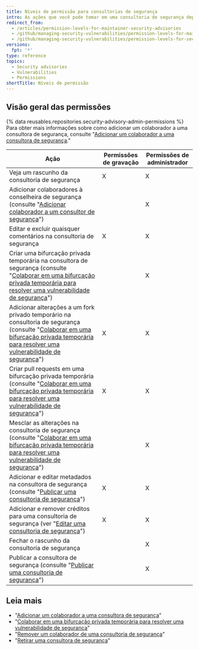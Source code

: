 ```yaml
---
title: Níveis de permissão para consultorias de segurança
intro: As ações que você pode tomar em uma consultoria de segurança dependem do fato de você ter permissões de administrador ou de gravação na consultoria de segurança.
redirect_from:
  - /articles/permission-levels-for-maintainer-security-advisories
  - /github/managing-security-vulnerabilities/permission-levels-for-maintainer-security-advisories
  - /github/managing-security-vulnerabilities/permission-levels-for-security-advisories
versions:
  fpt: '*'
type: reference
topics:
  - Security advisories
  - Vulnerabilities
  - Permissions
shortTitle: Níveis de permissão
---
```


## Visão geral das permissões

{% data reusables.repositories.security-advisory-admin-permissions %} Para obter mais informações sobre como adicionar um colaborador a uma consultora de segurança, consulte "[Adicionar um colaborador a uma consultora de segurança](/github/managing-security-vulnerabilities/adding-a-collaborator-to-a-security-advisory)."

| Ação                                                                                                                                                                                                                                                                                           | Permissões de gravação | Permissões de administrador |
| ---------------------------------------------------------------------------------------------------------------------------------------------------------------------------------------------------------------------------------------------------------------------------------------------- | ---------------------- | --------------------------- |
| Veja um rascunho da consultoria de segurança                                                                                                                                                                                                                                                   | X                      | X                           |
| Adicionar colaboradores à conselheira de segurança (consulte "[Adicionar colaborador a um consultor de segurança](/github/managing-security-vulnerabilities/adding-a-collaborator-to-a-security-advisory)")                                                                                    |                        | X                           |
| Editar e excluir quaisquer comentários na consultoria de segurança                                                                                                                                                                                                                             | X                      | X                           |
| Criar uma bifurcação privada temporária na consultora de segurança (consulte "[Colaborar em uma bifurcação privada temporária para resolver uma vulnerabilidade de segurança](/articles/collaborating-in-a-temporary-private-fork-to-resolve-a-security-vulnerability)")                       |                        | X                           |
| Adicionar alterações a um fork privado temporário na consultoria de segurança (consulte "[Colaborar em uma bifurcação privada temporária para resolver uma vulnerabilidade de segurança](/articles/collaborating-in-a-temporary-private-fork-to-resolve-a-security-vulnerability)")            | X                      | X                           |
| Criar pull requests em uma bifurcação privada temporária (consulte "[Colaborar em uma bifurcação privada temporária para resolver uma vulnerabilidade de segurança](/github/managing-security-vulnerabilities/collaborating-in-a-temporary-private-fork-to-resolve-a-security-vulnerability)") | X                      | X                           |
| Mesclar as alterações na consultoria de segurança (consulte "[Colaborar em uma bifurcação privada temporária para resolver uma vulnerabilidade de segurança](/articles/collaborating-in-a-temporary-private-fork-to-resolve-a-security-vulnerability)")                                        |                        | X                           |
| Adicionar e editar metadados na consultora de segurança (consulte "[Publicar uma consultoria de segurança](/github/managing-security-vulnerabilities/publishing-a-security-advisory)")                                                                                                         | X                      | X                           |
| Adicionar e remover créditos para uma consultoria de segurança (ver "[Editar uma consultoria de segurança](/github/managing-security-vulnerabilities/editing-a-security-advisory#about-credits-for-security-advisories)")                                                                      | X                      | X                           |
| Fechar o rascunho da consultoria de segurança                                                                                                                                                                                                                                                  |                        | X                           |
| Publicar a consultora de segurança (consulte "[Publicar uma consultoria de segurança](/github/managing-security-vulnerabilities/publishing-a-security-advisory)")                                                                                                                              |                        | X                           |

## Leia mais

- "[Adicionar um colaborador a uma consultora de segurança](/github/managing-security-vulnerabilities/adding-a-collaborator-to-a-security-advisory)"
- "[Colaborar em uma bifurcação privada temporária para resolver uma vulnerabilidade de segurança](/github/managing-security-vulnerabilities/collaborating-in-a-temporary-private-fork-to-resolve-a-security-vulnerability)"
- "[Remover um colaborador de uma consultoria de segurança](/github/managing-security-vulnerabilities/removing-a-collaborator-from-a-security-advisory)"
- "[Retirar uma consultora de segurança](/github/managing-security-vulnerabilities/withdrawing-a-security-advisory)"
